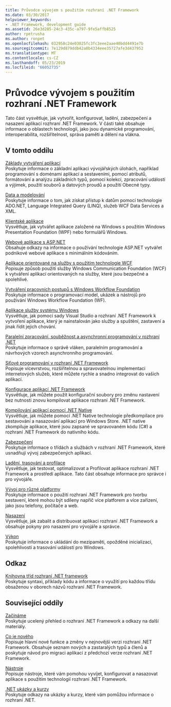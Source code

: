 ```yaml
---
title: Průvodce vývojem s použitím rozhraní .NET Framework
ms.date: 03/30/2017
helpviewer_keywords:
- .NET Framework, development guide
ms.assetid: 26e3d285-24c3-435c-a797-9fe5affb8525
author: rpetrusha
ms.author: ronpet
ms.openlocfilehash: 032958c24e03025fc3fc3eee2aae40bdd4491e7b
ms.sourcegitcommit: 7e129d879ddb42a8b4334eee35727afe3d437952
ms.translationtype: MT
ms.contentlocale: cs-CZ
ms.lasthandoff: 05/23/2019
ms.locfileid: "66052735"
---
```

# <a name="net-framework-development-guide"></a>Průvodce vývojem s použitím rozhraní .NET Framework
Tato část vysvětluje, jak vytvořit, konfigurovat, ladění, zabezpečení a nasazení aplikací rozhraní .NET Framework. V části také obsahuje informace o oblastech technologií, jako jsou dynamické programování, interoperabilita, rozšiřitelnost, správa paměti a dělení na vlákna.  
  
## <a name="in-this-section"></a>V tomto oddílu  
 [Základy vytváření aplikací](../../docs/standard/application-essentials.md)  
 Poskytuje informace o základní aplikaci vývojářských úlohách, například programování s doménami aplikací a sestaveními, pomocí atributů, formátování a analýzu základních typů, pomocí kolekcí, zpracování událostí a výjimek, použití souborů a datových proudů a použití Obecné typy.  
  
 [Data a modelování](../../docs/framework/data/index.md)  
 Poskytuje informace o tom, jak získat přístup k datům pomocí technologie ADO.NET, Language Integrated Query (LINQ), služeb WCF Data Services a XML.  
  
 [Klientské aplikace](../../docs/framework/develop-client-apps.md)  
 Vysvětluje, jak vytvářet aplikace založené na Windows s použitím Windows Presentation Foundation (WPF) nebo formulářů Windows.  
  
 [Webové aplikace s ASP.NET](../../docs/framework/develop-web-apps-with-aspnet.md)  
 Obsahuje odkazy na informace o používání technologie ASP.NET vytvářet podnikové webové aplikace s minimálním kódováním.  
  
 [Aplikace orientované na služby s použitím technologie WCF](../../docs/framework/wcf/index.md)  
 Popisuje způsob použití služby Windows Communication Foundation (WCF) k vytváření aplikací orientovaných na služby, které jsou bezpečné a spolehlivé.  
  
 [Vytváření pracovních postupů s Windows Workflow Foundation](windows-workflow-foundation/index.md)     
 Poskytuje informace o programovací model, ukázek a nástrojů pro používání Windows Workflow Foundation (WF).  

 [Aplikace služby systému Windows](../../docs/framework/windows-services/index.md)  
 Vysvětluje, jak pomocí sady Visual Studio a rozhraní .NET Framework k vytvoření aplikace, který je nainstalován jako služby a spuštění, zastavení a jinak řídit jejich chování.  
  
 [Paralelní zpracování, souběžnost a asynchronní programování v rozhraní .NET](../../docs/standard/parallel-processing-and-concurrency.md)  
 Poskytuje informace o správě vláken, paralelním programování a návrhových vzorech asynchronního programování.  
  
 [Síťové programování v rozhraní .NET Framework](../../docs/framework/network-programming/index.md)  
 Popisuje vícevrstvou, rozšiřitelnou a spravovatelnou implementaci internetových služeb, které můžete rychle a snadno integrovat do vašich aplikací.  
  
 [Konfigurace aplikací .NET Framework](configure-apps/index.md)    
 Vysvětluje, jak můžete použít konfigurační soubory pro změnu nastavení bez nutnosti znovu kompilovat aplikace rozhraní .NET Framework.  
  
 [Kompilování aplikací pomocí .NET Native](../../docs/framework/net-native/index.md)  
 Vysvětluje, jak můžete pomocí .NET Native technologie předkompilace pro sestavování a nasazování aplikací pro Windows Store. .NET native zkompiluje aplikace, které jsou zapsané ve spravovaném kódu (C#) a rozhraní .NET Framework do nativního kódu.  
  
 [Zabezpečení](../../docs/standard/security/index.md)  
 Poskytuje informace o třídách a službách v rozhraní .NET Framework, které usnadňují vývoj zabezpečených aplikací.  
  
 [Ladění, trasování a profilace](../../docs/framework/debug-trace-profile/index.md)  
 Vysvětluje, jak testovat, optimalizovat a Profilovat aplikace rozhraní .NET Framework a prostředí aplikace. Tato část obsahuje informace pro správce i pro vývojáře.  
  
 [Vývoj pro různé platformy](../../docs/standard/cross-platform/index.md)  
 Poskytuje informace o použití rozhraní .NET Framework pro tvorbu sestavení, které mohou být sdíleny napříč více platforem a více zařízení, jako jsou telefony, počítače a web.  
  
 [Nasazení](../../docs/framework/deployment/index.md)  
 Vysvětluje, jak zabalit a distribuovat aplikaci rozhraní .NET Framework a obsahuje pokyny pro nasazení pro vývojáře a správce.  
  
 [Výkon](../../docs/framework/performance/index.md)  
 Poskytuje informace o ukládání do mezipaměti, opožděné inicializaci, spolehlivosti a trasování událostí pro Windows.  
 
## <a name="reference"></a>Odkaz  
 [Knihovna tříd rozhraní .NET framework](/dotnet/api/?view=netframework-4.7)  
 Poskytuje syntaxi, příklady kódu a informace o využití pro každou třídu obsaženou v oborech názvů rozhraní .NET Framework.  
  
## <a name="related-sections"></a>Související oddíly  
 [Začínáme](../../docs/framework/get-started/index.md)  
 Poskytuje ucelený přehled o rozhraní .NET Framework a odkazy na další materiály.  
  
 [Co je nového](../../docs/framework/whats-new/index.md)  
 Popisuje hlavní nové funkce a změny v nejnovější verzi rozhraní .NET Framework. Obsahuje seznam nových a zastaralých typů a členů a poskytuje návod pro migraci aplikací z předchozí verze rozhraní .NET Framework.  
  
 [Nástroje](../../docs/framework/tools/index.md)  
 Popisuje nástroje, které vám pomohou vyvíjet, konfigurovat a nasazovat aplikace s použitím technologií rozhraní .NET Framework.  
  
 [.NET ukázky a kurzy](../samples-and-tutorials/index.md)  
 Poskytuje odkazy na ukázky a kurzy, které vám pomůžou informace o rozhraní .NET.
